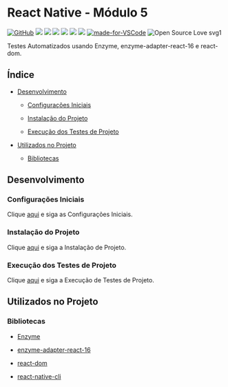 # React Native - Módulo 5

[![GitHub](https://img.shields.io/github/license/mashape/apistatus.svg)](https://github.com/osvaldokalvaitir/react-native-modulo5/blob/master/LICENSE)
![](https://img.shields.io/github/package-json/v/osvaldokalvaitir/react-native-modulo5.svg)
![](https://img.shields.io/github/last-commit/osvaldokalvaitir/react-native-modulo5.svg?color=red)
![](https://img.shields.io/github/languages/top/osvaldokalvaitir/react-native-modulo5.svg?color=yellow)
![](https://img.shields.io/github/languages/count/osvaldokalvaitir/react-native-modulo5.svg?color=lightgrey)
![](https://img.shields.io/github/languages/code-size/osvaldokalvaitir/react-native-modulo5.svg)
![](https://img.shields.io/github/repo-size/osvaldokalvaitir/react-native-modulo5.svg?color=blueviolet)
[![made-for-VSCode](https://img.shields.io/badge/Made%20for-VSCode-1f425f.svg)](https://code.visualstudio.com/)
![Open Source Love svg1](https://badges.frapsoft.com/os/v1/open-source.svg?v=103)

Testes Automatizados usando Enzyme, enzyme-adapter-react-16 e react-dom.

## Índice

- [Desenvolvimento](#desenvolvimento)

  - [Configurações Iniciais](#configurações-iniciais)

  - [Instalação do Projeto](#instalação-do-projeto)

  - [Execução dos Testes de Projeto](#execução-dos-testes-de-projeto)

- [Utilizados no Projeto](#utilizados-no-projeto)

  - [Bibliotecas](#bibliotecas)

## Desenvolvimento

### Configurações Iniciais

Clique [aqui](https://github.com/osvaldokalvaitir/projects-settings/blob/master/README.md) e siga as Configurações Iniciais.

### Instalação do Projeto

Clique [aqui](https://github.com/osvaldokalvaitir/projects-settings/blob/master/nodejs/nodejs.md) e siga a Instalação de Projeto.

### Execução dos Testes de Projeto

Clique [aqui](https://github.com/osvaldokalvaitir/projects-settings/blob/master/nodejs/libs/react-native-cli.md) e siga a Execução de Testes de Projeto.

## Utilizados no Projeto

### Bibliotecas

- [Enzyme](https://github.com/osvaldokalvaitir/projects-settings/blob/master/nodejs/libs/enzyme.md)

- [enzyme-adapter-react-16](https://github.com/osvaldokalvaitir/projects-settings/blob/master/nodejs/libs/enzyme-adapter-react-16.md)

- [react-dom](https://github.com/osvaldokalvaitir/projects-settings/blob/master/nodejs/libs/react-dom.md)

- [react-native-cli](https://github.com/osvaldokalvaitir/projects-settings/blob/master/nodejs/libs/react-native-cli.md)